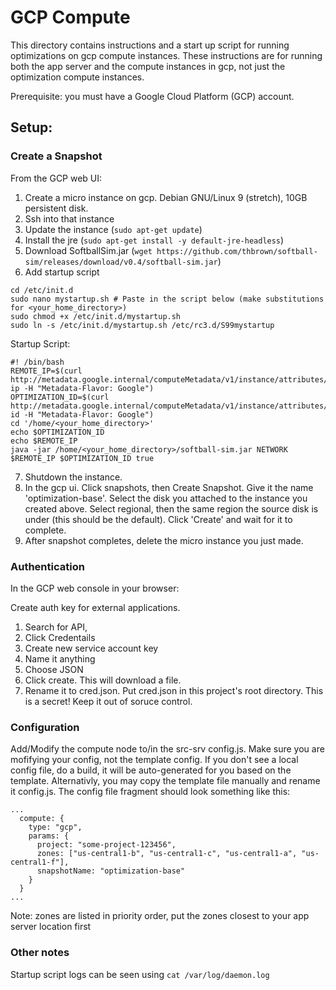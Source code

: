 # GCP Compute

This directory contains instructions and a start up script for running optimizations on gcp compute instances. These
instructions are for running both the app server and the compute instances in gcp, not just the optimization compute instances.

Prerequisite: you must have a Google Cloud Platform (GCP) account.

## Setup:

### Create a Snapshot

From the GCP web UI:

1. Create a micro instance on gcp. Debian GNU/Linux 9 (stretch), 10GB persistent disk.
2. Ssh into that instance
3. Update the instance (`sudo apt-get update`)
4. Install the jre (`sudo apt-get install -y default-jre-headless`)
5. Download SoftballSim.jar (`wget https://github.com/thbrown/softball-sim/releases/download/v0.4/softball-sim.jar`)
6. Add startup script

```
cd /etc/init.d
sudo nano mystartup.sh # Paste in the script below (make substitutions for <your_home_directory>)
sudo chmod +x /etc/init.d/mystartup.sh
sudo ln -s /etc/init.d/mystartup.sh /etc/rc3.d/S99mystartup
```

Startup Script:

```
#! /bin/bash
REMOTE_IP=$(curl http://metadata.google.internal/computeMetadata/v1/instance/attributes/remote-ip -H "Metadata-Flavor: Google")
OPTIMIZATION_ID=$(curl http://metadata.google.internal/computeMetadata/v1/instance/attributes/optimization-id -H "Metadata-Flavor: Google")
cd '/home/<your_home_directory>'
echo $OPTIMIZATION_ID
echo $REMOTE_IP
java -jar /home/<your_home_directory>/softball-sim.jar NETWORK $REMOTE_IP $OPTIMIZATION_ID true
```

7. Shutdown the instance.
8. In the gcp ui. Click snapshots, then Create Snapshot. Give it the name 'optimization-base'. Select the disk you attached to the instance you created above. Select regional, then the same region the source disk is under (this should be the default). Click 'Create' and wait for it to complete.
9. After snapshot completes, delete the micro instance you just made.

### Authentication

In the GCP web console in your browser:

Create auth key for external applications.

1. Search for API,
2. Click Credentails
3. Create new service account key
4. Name it anything
5. Choose JSON
6. Click create. This will download a file.
7. Rename it to cred.json. Put cred.json in this project's root directory. This is a secret! Keep it out of soruce control.

### Configuration

Add/Modify the compute node to/in the src-srv config.js. Make sure you are mofifying your config, not the template config. If you don't see a local config file, do a build, it will be auto-generated for you based on the template. Alternativly, you may copy the template file manually and rename it config.js. The config file fragment should look something like this:

```
...
  compute: {
    type: "gcp",
    params: {
      project: "some-project-123456",
      zones: ["us-central1-b", "us-central1-c", "us-central1-a", "us-central1-f"],
      snapshotName: "optimization-base"
    }
  }
...
```

Note: zones are listed in priority order, put the zones closest to your app server location first

### Other notes

Startup script logs can be seen using `cat /var/log/daemon.log`
